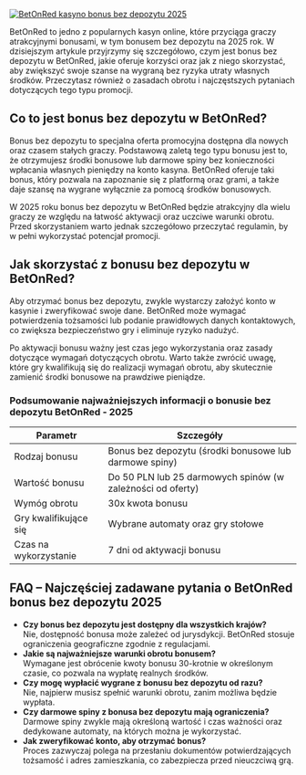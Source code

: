 [![BetOnRed kasyno bonus bez depozytu 2025](https://123-caf.pages.dev/gitsignup.png)](https://vrmoo.ru/Bt82HjjY)

<p>BetOnRed to jedno z popularnych kasyn online, które przyciąga graczy atrakcyjnymi bonusami, w tym bonusem bez depozytu na 2025 rok. W dzisiejszym artykule przyjrzymy się szczegółowo, czym jest bonus bez depozytu w BetOnRed, jakie oferuje korzyści oraz jak z niego skorzystać, aby zwiększyć swoje szanse na wygraną bez ryzyka utraty własnych środków. Przeczytasz również o zasadach obrotu i najczęstszych pytaniach dotyczących tego typu promocji.</p>  <h2>Co to jest bonus bez depozytu w BetOnRed?</h2> <p>Bonus bez depozytu to specjalna oferta promocyjna dostępna dla nowych oraz czasem stałych graczy. Podstawową zaletą tego typu bonusu jest to, że otrzymujesz środki bonusowe lub darmowe spiny bez konieczności wpłacania własnych pieniędzy na konto kasyna. BetOnRed oferuje taki bonus, który pozwala na zapoznanie się z platformą oraz grami, a także daje szansę na wygrane wyłącznie za pomocą środków bonusowych.</p> <p>W 2025 roku bonus bez depozytu w BetOnRed będzie atrakcyjny dla wielu graczy ze względu na łatwość aktywacji oraz uczciwe warunki obrotu. Przed skorzystaniem warto jednak szczegółowo przeczytać regulamin, by w pełni wykorzystać potencjał promocji.</p>  <h2>Jak skorzystać z bonusu bez depozytu w BetOnRed?</h2> <p>Aby otrzymać bonus bez depozytu, zwykle wystarczy założyć konto w kasynie i zweryfikować swoje dane. BetOnRed może wymagać potwierdzenia tożsamości lub podanie prawidłowych danych kontaktowych, co zwiększa bezpieczeństwo gry i eliminuje ryzyko nadużyć.</p> <p>Po aktywacji bonusu ważny jest czas jego wykorzystania oraz zasady dotyczące wymagań dotyczących obrotu. Warto także zwrócić uwagę, które gry kwalifikują się do realizacji wymagań obrotu, aby skutecznie zamienić środki bonusowe na prawdziwe pieniądze.</p>  <h3>Podsumowanie najważniejszych informacji o bonusie bez depozytu BetOnRed - 2025</h3> <table>   <thead>     <tr>       <th>Parametr</th>       <th>Szczegóły</th>     </tr>   </thead>   <tbody>     <tr>       <td>Rodzaj bonusu</td>       <td>Bonus bez depozytu (środki bonusowe lub darmowe spiny)</td>     </tr>     <tr>       <td>Wartość bonusu</td>       <td>Do 50 PLN lub 25 darmowych spinów (w zależności od oferty)</td>     </tr>     <tr>       <td>Wymóg obrotu</td>       <td>30x kwota bonusu</td>     </tr>     <tr>       <td>Gry kwalifikujące się</td>       <td>Wybrane automaty oraz gry stołowe</td>     </tr>     <tr>       <td>Czas na wykorzystanie</td>       <td>7 dni od aktywacji bonusu</td>     </tr>   </tbody> </table>  <h2>FAQ – Najczęściej zadawane pytania o BetOnRed bonus bez depozytu 2025</h2> <ul>   <li><strong>Czy bonus bez depozytu jest dostępny dla wszystkich krajów?</strong><br>Nie, dostępność bonusa może zależeć od jurysdykcji. BetOnRed stosuje ograniczenia geograficzne zgodnie z regulacjami.</li>   <li><strong>Jakie są najważniejsze warunki obrotu bonusem?</strong><br>Wymagane jest obrócenie kwoty bonusu 30-krotnie w określonym czasie, co pozwala na wypłatę realnych środków.</li>   <li><strong>Czy mogę wypłacić wygrane z bonusu bez depozytu od razu?</strong><br>Nie, najpierw musisz spełnić warunki obrotu, zanim możliwa będzie wypłata.</li>   <li><strong>Czy darmowe spiny z bonusa bez depozytu mają ograniczenia?</strong><br>Darmowe spiny zwykle mają określoną wartość i czas ważności oraz dedykowane automaty, na których można je wykorzystać.</li>   <li><strong>Jak zweryfikować konto, aby otrzymać bonus?</strong><br>Proces zazwyczaj polega na przesłaniu dokumentów potwierdzających tożsamość i adres zamieszkania, co zabezpiecza przed nieuczciwą grą.</li> </ul>